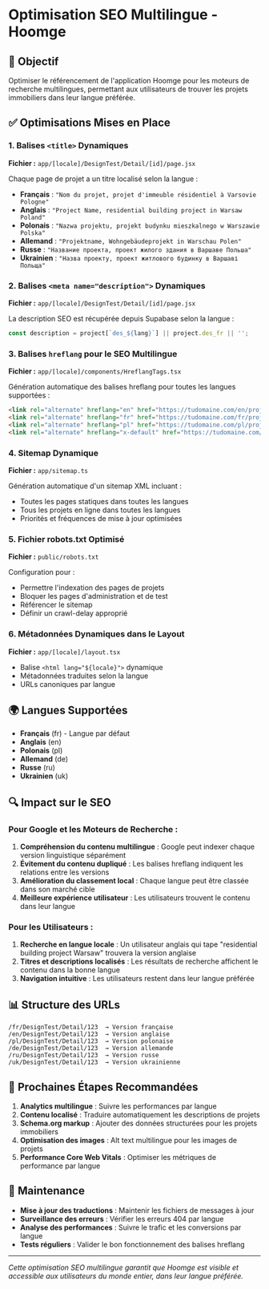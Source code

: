 # Optimisation SEO Multilingue - Hoomge

## 🎯 Objectif
Optimiser le référencement de l'application Hoomge pour les moteurs de recherche multilingues, permettant aux utilisateurs de trouver les projets immobiliers dans leur langue préférée.

## ✅ Optimisations Mises en Place

### 1. Balises `<title>` Dynamiques
**Fichier :** `app/[locale]/DesignTest/Detail/[id]/page.jsx`

Chaque page de projet a un titre localisé selon la langue :
- **Français** : `"Nom du projet, projet d'immeuble résidentiel à Varsovie Pologne"`
- **Anglais** : `"Project Name, residential building project in Warsaw Poland"`
- **Polonais** : `"Nazwa projektu, projekt budynku mieszkalnego w Warszawie Polska"`
- **Allemand** : `"Projektname, Wohngebäudeprojekt in Warschau Polen"`
- **Russe** : `"Название проекта, проект жилого здания в Варшаве Польша"`
- **Ukrainien** : `"Назва проекту, проект житлового будинку в Варшаві Польща"`

### 2. Balises `<meta name="description">` Dynamiques
**Fichier :** `app/[locale]/DesignTest/Detail/[id]/page.jsx`

La description SEO est récupérée depuis Supabase selon la langue :
```javascript
const description = project[`des_${lang}`] || project.des_fr || '';
```

### 3. Balises `hreflang` pour le SEO Multilingue
**Fichier :** `app/[locale]/components/HreflangTags.tsx`

Génération automatique des balises hreflang pour toutes les langues supportées :
```html
<link rel="alternate" hreflang="en" href="https://tudomaine.com/en/project/123" />
<link rel="alternate" hreflang="fr" href="https://tudomaine.com/fr/project/123" />
<link rel="alternate" hreflang="pl" href="https://tudomaine.com/pl/project/123" />
<link rel="alternate" hreflang="x-default" href="https://tudomaine.com/fr/project/123" />
```

### 4. Sitemap Dynamique
**Fichier :** `app/sitemap.ts`

Génération automatique d'un sitemap XML incluant :
- Toutes les pages statiques dans toutes les langues
- Tous les projets en ligne dans toutes les langues
- Priorités et fréquences de mise à jour optimisées

### 5. Fichier robots.txt Optimisé
**Fichier :** `public/robots.txt`

Configuration pour :
- Permettre l'indexation des pages de projets
- Bloquer les pages d'administration et de test
- Référencer le sitemap
- Définir un crawl-delay approprié

### 6. Métadonnées Dynamiques dans le Layout
**Fichier :** `app/[locale]/layout.tsx`

- Balise `<html lang="${locale}">` dynamique
- Métadonnées traduites selon la langue
- URLs canoniques par langue

## 🌍 Langues Supportées
- **Français** (fr) - Langue par défaut
- **Anglais** (en)
- **Polonais** (pl)
- **Allemand** (de)
- **Russe** (ru)
- **Ukrainien** (uk)

## 🔍 Impact sur le SEO

### Pour Google et les Moteurs de Recherche :
1. **Compréhension du contenu multilingue** : Google peut indexer chaque version linguistique séparément
2. **Évitement du contenu dupliqué** : Les balises hreflang indiquent les relations entre les versions
3. **Amélioration du classement local** : Chaque langue peut être classée dans son marché cible
4. **Meilleure expérience utilisateur** : Les utilisateurs trouvent le contenu dans leur langue

### Pour les Utilisateurs :
1. **Recherche en langue locale** : Un utilisateur anglais qui tape "residential building project Warsaw" trouvera la version anglaise
2. **Titres et descriptions localisés** : Les résultats de recherche affichent le contenu dans la bonne langue
3. **Navigation intuitive** : Les utilisateurs restent dans leur langue préférée

## 📊 Structure des URLs
```
/fr/DesignTest/Detail/123  → Version française
/en/DesignTest/Detail/123  → Version anglaise
/pl/DesignTest/Detail/123  → Version polonaise
/de/DesignTest/Detail/123  → Version allemande
/ru/DesignTest/Detail/123  → Version russe
/uk/DesignTest/Detail/123  → Version ukrainienne
```

## 🚀 Prochaines Étapes Recommandées

1. **Analytics multilingue** : Suivre les performances par langue
2. **Contenu localisé** : Traduire automatiquement les descriptions de projets
3. **Schema.org markup** : Ajouter des données structurées pour les projets immobiliers
4. **Optimisation des images** : Alt text multilingue pour les images de projets
5. **Performance Core Web Vitals** : Optimiser les métriques de performance par langue

## 🔧 Maintenance

- **Mise à jour des traductions** : Maintenir les fichiers de messages à jour
- **Surveillance des erreurs** : Vérifier les erreurs 404 par langue
- **Analyse des performances** : Suivre le trafic et les conversions par langue
- **Tests réguliers** : Valider le bon fonctionnement des balises hreflang

---

*Cette optimisation SEO multilingue garantit que Hoomge est visible et accessible aux utilisateurs du monde entier, dans leur langue préférée.* 